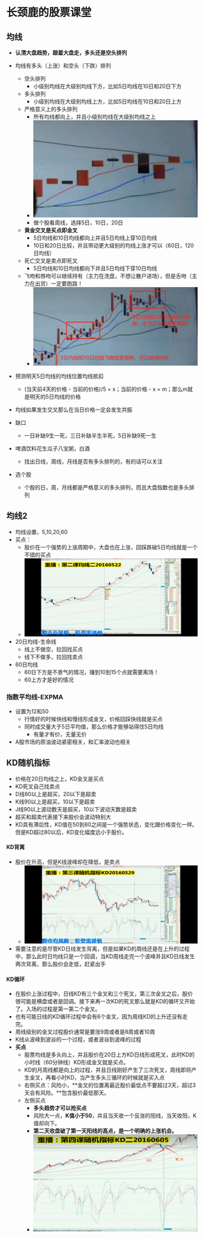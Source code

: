 # 长颈鹿的股票课堂

## 均线

- **认清大盘趋势，跟着大盘走，多头还是空头排列**
- 均线有多头（上涨）和空头（下跌）排列
  - 空头排列
    - 小级别均线在大级别均线下方，比如5日均线在10日和20日下方
  - 多头排列
    - 小级别均线在大级别均线上方，比如5日均线在10日和20日上方
  - 严格意义上的多头排列
    - 所有均线都向上，并且小级别均线在大级别均线之上
    - ![](./resource/img/均线/多头排列.png)
    - 做个股看周线，选择5日，10日，20日
  - **黄金交叉是买点即金叉**
    - 5日均线和10日均线都向上并且5日均线上穿10日均线
    - 10日和20日比较，并且带动更大级别的均线上涨才可以（60日，120日均线）
  - 死亡交叉是卖点即死叉
    - 5日均线和10日均线都向下并且5日均线下穿10日均线
  - 飞吻和唇吻可以继续持有（主力在洗盘，不想让散户进场），但是舌吻（主力在出货）一定要跑路！
    - ![](./resource/img/均线/均线_飞吻_唇吻_舌吻.png)

- 预测明天5日均线的均线位置均线抵扣
  - (当天前4天的价格 - 当前的价格)/5 = x；当前的价格 - x = m；那么m就是明天的5日均线的价格
- 均线如果发生交叉那么在当日价格一定会发生共振
- 缺口
  - 一日补缺9生一死，三日补缺半生半死，5日补缺9死一生
- 啤酒饮料花生瓜子八宝粥，白酒
  - 找出日线，周线，月线是否有多头排列的，有的话可以关注
- 选个股
  - 个股的日，周，月线都是严格意义的多头排列，而且大盘指数也是多头排列

## 均线2

- 均线设置，5,10,20,60
- 买点：
  - 股价在一个强势的上涨周期中，大盘也在上涨，回踩跌破5日均线就是一个不错的买点
  - ![](./resource/img/均线/买点回踩5日均线.jpg)
- 20日均线-生命线
  - 线上不做空，拉回找买点
  - 线下不做多，拉回找卖点
- 60日均线
  - 60日下方是不景气的情况，赚到10到15个点就需要离场！
  - 60上方才是好的情况

### 指数平均线-EXPMA

- 设置为12和50
  - 行情好的时候快线和慢线形成金叉，价格回踩快线就是买点
  - 同时成交量大于5日平均值，那么价格才能够站得住5日均线
    - 有量才有价，无量无价
- A股市场的原油波动紧密相关，和汇率波动也相关



## KD随机指标

- 价格在20日均线之上，KD金叉是买点
- KD死叉自己找卖点
- D线80以上是超买，20以下是超卖
- K线90以上是超买，10以下是超卖
- J线90以上波动数天是超买，10以下波动天数是超卖
- 超买和超卖代表接下来股价会波动特别大
- KD具有滞后性，KD值在50到80之间是一个强势状态，变化跟价格变化一样。但是KD超过80以后，KD变化幅度远小于股价。

#### KD背离

- 股价在升高，但是K线波峰却在降低，是卖点
  - ![](./resource/img/均线/KD背离.jpg)
- 需要注意的是尽管KD日线发生背离，但是如果KD的周线还是在上升的过程中，那么此时日均线只是一个回调，当KD周线走完一个波峰并且KD日线发生两次背离，那么股价会走低，赶紧出手

#### KD循环

- 在股价上涨过程中，日线KD有三个金叉和三个死叉，第三次金叉之后，股价很可能是横盘或者是回调。接下来再一次KD的死叉那么就是KD的循环又开始了。入场的过程是第一第二个金叉。
- 也有可能日线的KD循环过程中会有6个金叉，因为周线KD的上升还没有走完。
-  周线级别的金叉过程股价通常是要涨9周或者是8周或者10周
  - K线从波峰到波谷的一个过程，或者波谷到波峰的过程
- **买点**
  - 股票均线是多头向上，并且股价在20日上方KD日线形成死叉，此时KD的小时线（60分钟线）KD形成金叉就是买点。
  - KD的月周线都是向上的过程，并且日线刚好产生了三次死叉，周线即将产生金叉，再看小时KD，当产生多头三循环的时候就是买入点
  - 右侧买点：风险小，**金叉的位置离最近股价最低点不要超过3天，超过3天会有风险。**包含股价最低那天。
  - 左侧买点
    - **多头趋势才可以抢买点**
    - 风险大一点，**K值小于50**，并且当天收一个反涨的阳线，当天收阳，K值却向下。
    - **第二天收盘破了第一天阳线的高点，是一个明确的上涨机会。**
    - ![](./resource/img/KDJ/KD循环.png)

